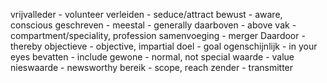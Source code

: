 vrijvalleder - volunteer
verleiden - seduce/attract
bewust - aware, conscious
geschreven - 
meestal - generally 
daarboven - above
vak - compartment/speciality, profession
samenvoeging - merger
Daardoor - thereby
objectieve - objective, impartial
doel - goal
ogenschijnlijk - in your eyes
bevatten - include
gewone - normal, not special
waarde - value
nieswaarde - newsworthy
bereik - scope, reach
zender - transmitter
